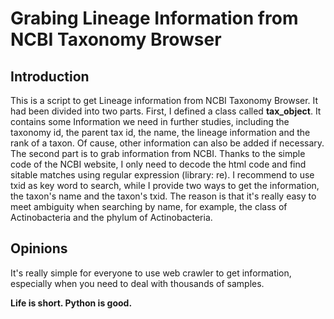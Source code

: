 # Grabing Lineage Information from NCBI Taxonomy Browser


## Introduction

This is a script to get Lineage information from NCBI Taxonomy Browser. 
It had been divided into two parts. First, I defined a class called <strong>tax_object</strong>. 
It contains some Information we need in further studies, including the taxonomy id, the parent tax id, the name, the lineage information and the rank of a taxon. 
Of cause, other information can also be added if necessary.  
The second part is to grab information from NCBI. 
Thanks to the simple code of the NCBI website, I only need to decode the html code and find sitable matches using regular expression (library: re). 
I recommend to use txid as key word to search, while I provide two ways to get the information, the taxon's name and the taxon's txid. 
The reason is that it's really easy to meet ambiguity when searching by name, for example, the class of Actinobacteria and the phylum of Actinobacteria. 

## Opinions

It's really simple for everyone to use web crawler to get information, especially when you need to deal with thousands of samples.

<strong>Life is short. Python is good.</strong>